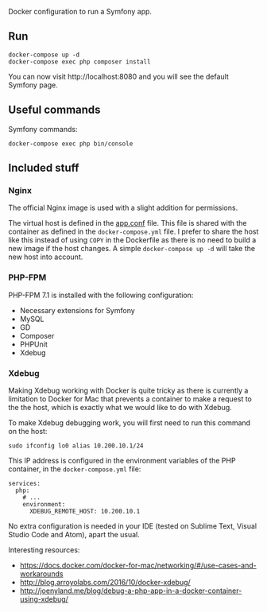 Docker configuration to run a Symfony app.

## Run

    docker-compose up -d
    docker-compose exec php composer install

You can now visit http://localhost:8080 and you will see the default Symfony page.

## Useful commands

Symfony commands:

    docker-compose exec php bin/console


## Included stuff

### Nginx

The official Nginx image is used with a slight addition for permissions.

The virtual host is defined in the [app.conf](docker/nginx/app.conf) file. This file is shared with the container
as defined in the `docker-compose.yml` file. I prefer to share the host like this instead of using `COPY` in the Dockerfile
as there is no need to build a new image if the host changes. A simple `docker-compose up -d` will take
the new host into account.

### PHP-FPM

PHP-FPM 7.1 is installed with the following configuration:

* Necessary extensions for Symfony
* MySQL
* GD
* Composer
* PHPUnit
* Xdebug


### Xdebug

Making Xdebug working with Docker is quite tricky as there is currently a limitation to Docker for Mac
that prevents a container to make a request to the the host, which is exactly what we would like to do with Xdebug.

To make Xdebug debugging work, you will first need to run this command on the host:

    sudo ifconfig lo0 alias 10.200.10.1/24

This IP address is configured in the environment variables of the PHP container, in the `docker-compose.yml` file:

    services:
      php:
        # ...
        environment:
          XDEBUG_REMOTE_HOST: 10.200.10.1

No extra configuration is needed in your IDE (tested on Sublime Text, Visual Studio Code and Atom), apart the usual.

Interesting resources:

* https://docs.docker.com/docker-for-mac/networking/#/use-cases-and-workarounds
* http://blog.arroyolabs.com/2016/10/docker-xdebug/
* http://joenyland.me/blog/debug-a-php-app-in-a-docker-container-using-xdebug/

